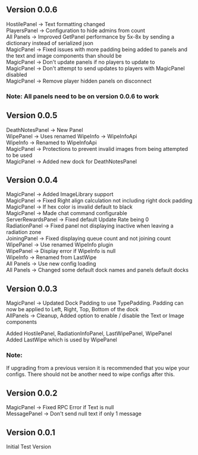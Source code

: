 ## Version 0.0.6
HostilePanel -> Text formatting changed  
PlayersPanel -> Configuration to hide admins from count  
All Panels -> Improved GetPanel performance by 5x-8x by sending a dictionary instead of serialized json  
MagicPanel -> Fixed issues with more padding being added to panels and the text and image components than should be  
MagicPanel -> Don't update panels if no players to update to  
MagicPanel -> Don't attempt to send updates to players with MagicPanel disabled  
MagicPanel -> Remove player hidden panels on disconnect  

### Note: All panels need to be on version 0.0.6 to work

## Version 0.0.5
DeathNotesPanel -> New Panel  
WipePanel -> Uses renamed WipeInfo -> WipeInfoApi  
WipeInfo -> Renamed to WipeInfoApi  
MagicPanel -> Protections to prevent invalid images from being attempted to be used  
MagicPanel -> Added new dock for DeathNotesPanel  

## Version 0.0.4
MagicPanel -> Added ImageLibrary support  
MagicPanel -> Fixed Right align calculation not including right dock padding  
MagicPanel -> If hex color is invalid default to black  
MagicPanel -> Made chat command configurable  
ServerRewardsPanel -> Fixed default Update Rate being 0  
RadiationPanel -> Fixed panel not displaying inactive when leaving a radiation zone  
JoiningPanel -> Fixed displaying queue count and not joining count  
WipePanel -> Use renamed WipeInfo plugin  
WipePanel -> Display error if WipeInfo is null  
WipeInfo -> Renamed from LastWipe  
All Panels -> Use new config loading  
All Panels -> Changed some default dock names and panels default docks  


## Version 0.0.3

MagicPanel -> Updated Dock Padding to use TypePadding. Padding can now be applied to Left, Right, Top, Bottom of the dock  
AllPanels -> Cleanup, Added option to enable / disable the Text or Image components
  
Added HostilePanel, RadiationInfoPanel, LastWipePanel, WipePanel  
Added LastWipe which is used by WipePanel

### Note:
If upgrading from a previous version it is recommended that you wipe your configs. There should not be another need to wipe configs after this.

## Version 0.0.2
MagicPanel -> Fixed RPC Error if Text is null  
MessagePanel -> Don't send null text if only 1 message

## Version 0.0.1
Initial Test Version